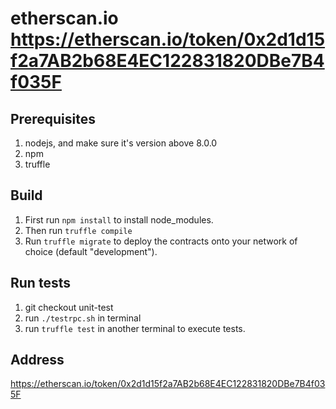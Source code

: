 # etherscan.io https://etherscan.io/token/0x2d1d15f2a7AB2b68E4EC122831820DBe7B4f035F
## Prerequisites
1. nodejs, and make sure it's version above 8.0.0
2. npm
3. truffle

## Build
1. First run `npm install` to install node_modules.
2. Then run `truffle compile`
3. Run `truffle migrate` to deploy the contracts onto your network of choice (default "development").

## Run tests
1. git checkout unit-test
2. run `./testrpc.sh` in terminal
3. run `truffle test` in another terminal to execute tests.

## Address
https://etherscan.io/token/0x2d1d15f2a7AB2b68E4EC122831820DBe7B4f035F

